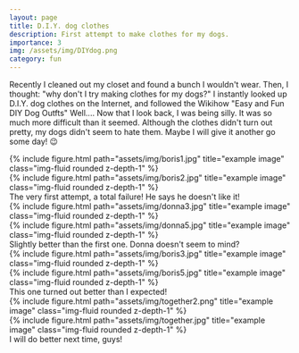 ```yaml
---
layout: page
title: D.I.Y. dog clothes
description: First attempt to make clothes for my dogs.
importance: 3
img: /assets/img/DIYdog.png
category: fun
---
```


Recently I cleaned out my closet and found a bunch I wouldn't wear.
Then, I thought: "why don't I try making clothes for my dogs?" 
I instantly looked up D.I.Y. dog clothes on the Internet, and followed the Wikihow "Easy and Fun DIY Dog Outfts"
Well....
Now that I look back, I was being silly. 
It was so much more difficult than it seemed. 
Although the clothes didn't turn out pretty, my dogs didn't seem to hate them.
Maybe I will give it another go some day! :wink:



<div class="row" id="dog">
    <div class="col-sm mt-3 mt-md-0">
        {% include figure.html path="assets/img/boris1.jpg" title="example image" class="img-fluid rounded z-depth-1" %}
    </div>
    <div class="col-sm mt-3 mt-md-0">
        {% include figure.html path="assets/img/boris2.jpg" title="example image" class="img-fluid rounded z-depth-1" %}
    </div>
</div>
<div class="caption">
 The very first attempt, a total failure! He says he doesn't like it! 
</div>

<div class="row" id="dog">
    <div class="col-sm mt-3 mt-md-0">
        {% include figure.html path="assets/img/donna3.jpg" title="example image" class="img-fluid rounded z-depth-1" %}
    </div>
    <div class="col-sm mt-3 mt-md-0">
        {% include figure.html path="assets/img/donna5.jpg" title="example image" class="img-fluid rounded z-depth-1" %}
    </div>
</div>
<div class="caption">
 Slightly better than the first one. Donna doesn't seem to mind? 
</div>


<div class="row" id="dog">
    <div class="col-sm mt-3 mt-md-0">
        {% include figure.html path="assets/img/boris3.jpg" title="example image" class="img-fluid rounded z-depth-1" %}
    </div>
    <div class="col-sm mt-3 mt-md-0">
        {% include figure.html path="assets/img/boris5.jpg" title="example image" class="img-fluid rounded z-depth-1" %}
    </div>
</div>
<div class="caption">
 This one turned out better than I expected!
</div>


<div class="row justify-content-sm-center" id="dog">
    <div class="col-sm-8 mt-3 mt-md-0">
        {% include figure.html path="assets/img/together2.png" title="example image" class="img-fluid rounded z-depth-1" %}
    </div>
    <div class="col-sm-4 mt-3 mt-md-0">
        {% include figure.html path="assets/img/together.jpg" title="example image" class="img-fluid rounded z-depth-1" %}
    </div>
</div>
<div class="caption">
    I will do better next time, guys!
</div>




